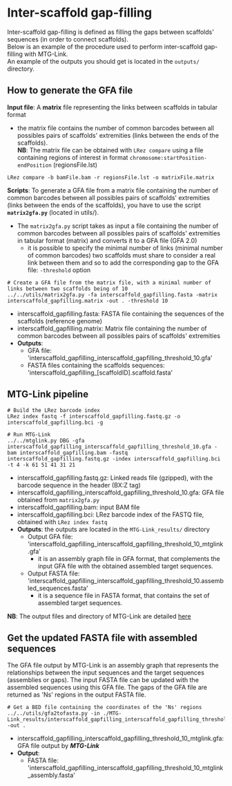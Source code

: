 # Inter-scaffold gap-filling

Inter-scaffold gap-filling is defined as filling the gaps between scaffolds' sequences (in order to connect scaffolds).  
Below is an example of the procedure used to perform inter-scaffold gap-filling with MTG-Link.  
An example of the outputs you should get is located in the `outputs/` directory.


## How to generate the GFA file

**Input file**: A **matrix** file representing the links between scaffolds in tabular format
* the matrix file contains the number of common barcodes between all possibles pairs of scaffolds' extremities (links between the ends of the scaffolds).  
**NB**: The matrix file can be obtained with `LRez compare` using a file containing regions of interest in format `chromosome:startPosition-endPosition` (regionsFile.lst)
```
LRez compare -b bamFile.bam -r regionsFile.lst -o matrixFile.matrix
```

**Scripts**: To generate a GFA file from a matrix file containing the number of common barcodes between all possibles pairs of scaffolds' extremities (links between the ends of the scaffolds), you have to use the script **`matrix2gfa.py`** (located in utils/).
* The `matrix2gfa.py` script takes as input a file containing the number of common barcodes between all possibles pairs of scaffolds' extremities in tabular format (matrix) and converts it to a GFA file (GFA 2.0)
    * it is possible to specify the minimal number of links (minimal number of common barcodes) two scaffolds must share to consider a real link between them and so to add the corresponding gap to the GFA file: `-threshold` option
```
# Create a GFA file from the matrix file, with a minimal number of links between two scaffolds being of 10
../../utils/matrix2gfa.py -fa interscaffold_gapfilling.fasta -matrix interscaffold_gapfilling.matrix -out . -threshold 10
```
* interscaffold_gapfilling.fasta: FASTA file containing the sequences of the scaffolds (reference genome)
* interscaffold_gapfilling.matrix: Matrix file containing the number of common barcodes between all possibles pairs of scaffolds' extremities
* **Outputs**: 
    * GFA file: 'interscaffold_gapfilling_interscaffold_gapfilling_threshold_10.gfa'
    * FASTA files containing the scaffolds sequences: 'interscaffold_gapfilling_[scaffoldID].scaffold.fasta'


## MTG-Link pipeline

```
# Build the LRez barcode index
LRez index fastq -f interscaffold_gapfilling.fastq.gz -o interscaffold_gapfilling.bci -g

# Run MTG-Link
../../mtglink.py DBG -gfa interscaffold_gapfilling_interscaffold_gapfilling_threshold_10.gfa -bam interscaffold_gapfilling.bam -fastq interscaffold_gapfilling.fastq.gz -index interscaffold_gapfilling.bci -t 4 -k 61 51 41 31 21
```
* interscaffold_gapfilling.fastq.gz: Linked reads file (gzipped), with the barcode sequence in the header (BX:Z tag)
* interscaffold_gapfilling_interscaffold_gapfilling_threshold_10.gfa: GFA file obtained from `matrix2gfa.py`
* interscaffold_gapfilling.bam: input BAM file
* interscaffold_gapfilling.bci: LRez barcode index of the FASTQ file, obtained with `LRez index fastq`
* **Outputs**: the outputs are located in the `MTG-Link_results/` directory
    * Output GFA file: 'interscaffold_gapfilling_interscaffold_gapfilling_threshold_10_mtglink.gfa'
        * it is an assembly graph file in GFA format, that complements the input GFA file with the obtained assembled target sequences.
    * Output FASTA file: 'interscaffold_gapfilling_interscaffold_gapfilling_threshold_10.assembled_sequences.fasta'
        * it is a sequence file in FASTA format, that contains the set of assembled target sequences.

**NB**: The output files and directory of MTG-Link are detailed [here](TODO)


## Get the updated FASTA file with assembled sequences

The GFA file output by MTG-Link is an assembly graph that represents the relationships between the input sequences and the target sequences (assemblies or gaps). The input FASTA file can be updated with the assembled sequences using this GFA file. The gaps of the GFA file are returned as 'Ns' regions in the output FASTA file.
```
# Get a BED file containing the coordinates of the 'Ns' regions
../../utils/gfa2tofasta.py -in ./MTG-Link_results/interscaffold_gapfilling_interscaffold_gapfilling_threshold_10_mtglink.gfa -out .
```
* interscaffold_gapfilling_interscaffold_gapfilling_threshold_10_mtglink.gfa: GFA file output by ***MTG-Link***
* **Output**:
    * FASTA file: 'interscaffold_gapfilling_interscaffold_gapfilling_threshold_10_mtglink_assembly.fasta'

